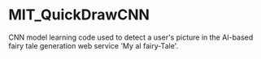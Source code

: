 # MIT_QuickDrawCNN
CNN model learning code used to detect a user's picture in the AI-based fairy tale generation web service 'My aI fairy-Tale'.